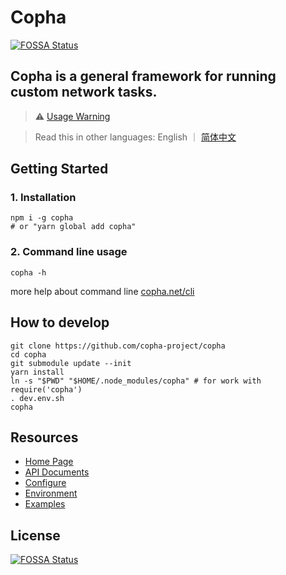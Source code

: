 # Copha
[![FOSSA Status](https://app.fossa.com/api/projects/git%2Bgithub.com%2Fcopha-project%2Fcopha.svg?type=shield)](https://app.fossa.com/projects/git%2Bgithub.com%2Fcopha-project%2Fcopha?ref=badge_shield)

## Copha is a general framework for running custom network tasks.

> ⚠️ [Usage Warning](https://copha.net/usage_warning)

> Read this in other languages: English ｜ [简体中文](./README_zh.md)

## Getting Started
### 1. Installation
```
npm i -g copha
# or "yarn global add copha"
```

### 2. Command line usage
```
copha -h
```
more help about command line [copha.net/cli](https://copha.net/cli)

## How to develop

```
git clone https://github.com/copha-project/copha
cd copha
git submodule update --init
yarn install
ln -s "$PWD" "$HOME/.node_modules/copha" # for work with require('copha')
. dev.env.sh
copha
```

## Resources
* [Home Page](https://copha.net)
* [API Documents](https://copha.net/api)
* [Configure](https://copha.net/configure)
* [Environment](https://copha.net/env)
* [Examples](https://copha.net/examples)


## License
[![FOSSA Status](https://app.fossa.com/api/projects/git%2Bgithub.com%2Fcopha-project%2Fcopha.svg?type=large)](https://app.fossa.com/projects/git%2Bgithub.com%2Fcopha-project%2Fcopha?ref=badge_large)
